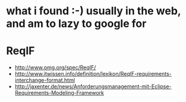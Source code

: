 # what i found :-) usually in the web, and am to lazy to google for

# ReqIF #

  * http://www.omg.org/spec/ReqIF/
  * http://www.itwissen.info/definition/lexikon/ReqIF-requirements-interchange-format.html
  * http://jaxenter.de/news/Anforderungsmanagement-mit-Eclipse-Requirements-Modeling-Framework